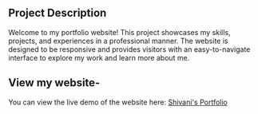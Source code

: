 ## Project Description
Welcome to my portfolio website! This project showcases my skills, projects, and experiences in a professional manner. The website is designed to be responsive and provides visitors with an easy-to-navigate interface to explore my work and learn more about me.

## View my website- 
You can view the live demo of the website here: [Shivani's Portfolio](#shivaniarora-portfolio.netlify.app) 
